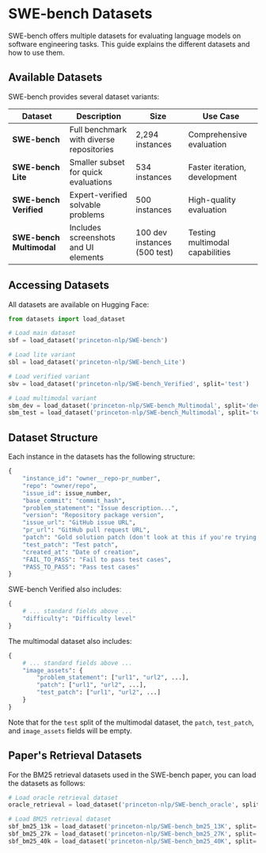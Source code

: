 # SWE-bench Datasets

SWE-bench offers multiple datasets for evaluating language models on software engineering tasks. This guide explains the different datasets and how to use them.

## Available Datasets

SWE-bench provides several dataset variants:

| Dataset | Description | Size | Use Case |
|---------|-------------|------|----------|
| **SWE-bench** | Full benchmark with diverse repositories | 2,294 instances | Comprehensive evaluation |
| **SWE-bench Lite** | Smaller subset for quick evaluations | 534 instances | Faster iteration, development |
| **SWE-bench Verified** | Expert-verified solvable problems | 500 instances | High-quality evaluation |
| **SWE-bench Multimodal** | Includes screenshots and UI elements | 100 dev instances (500 test) | Testing multimodal capabilities |

## Accessing Datasets

All datasets are available on Hugging Face:

```python
from datasets import load_dataset

# Load main dataset
sbf = load_dataset('princeton-nlp/SWE-bench')

# Load lite variant
sbl = load_dataset('princeton-nlp/SWE-bench_Lite')

# Load verified variant
sbv = load_dataset('princeton-nlp/SWE-bench_Verified', split='test')

# Load multimodal variant
sbm_dev = load_dataset('princeton-nlp/SWE-bench_Multimodal', split='dev')
sbm_test = load_dataset('princeton-nlp/SWE-bench_Multimodal', split='test')
```

## Dataset Structure

Each instance in the datasets has the following structure:

```python
{
    "instance_id": "owner__repo-pr_number",
    "repo": "owner/repo",
    "issue_id": issue_number,
    "base_commit": "commit_hash",
    "problem_statement": "Issue description...",
    "version": "Repository package version",
    "issue_url": "GitHub issue URL",
    "pr_url": "GitHub pull request URL",
    "patch": "Gold solution patch (don't look at this if you're trying to solve the problem)",
    "test_patch": "Test patch",
    "created_at": "Date of creation",
    "FAIL_TO_PASS": "Fail to pass test cases",
    "PASS_TO_PASS": "Pass test cases"
}
```

SWE-bench Verified also includes:

```python
{
    # ... standard fields above ...
    "difficulty": "Difficulty level"
}
```

The multimodal dataset also includes:

```python
{
    # ... standard fields above ...
    "image_assets": {
        "problem_statement": ["url1", "url2", ...],
        "patch": ["url1", "url2", ...],
        "test_patch": ["url1", "url2", ...]
    }
}
```

Note that for the `test` split of the multimodal dataset, the `patch`, `test_patch`, and `image_assets` fields will be empty.

## Paper's Retrieval Datasets

For the BM25 retrieval datasets used in the SWE-bench paper, you can load the datasets as follows:

```python
# Load oracle retrieval dataset
oracle_retrieval = load_dataset('princeton-nlp/SWE-bench_oracle', split='test')

# Load BM25 retrieval dataset
sbf_bm25_13k = load_dataset('princeton-nlp/SWE-bench_bm25_13K', split='test')
sbf_bm25_27k = load_dataset('princeton-nlp/SWE-bench_bm25_27K', split='test')
sbf_bm25_40k = load_dataset('princeton-nlp/SWE-bench_bm25_40K', split='test')
```
